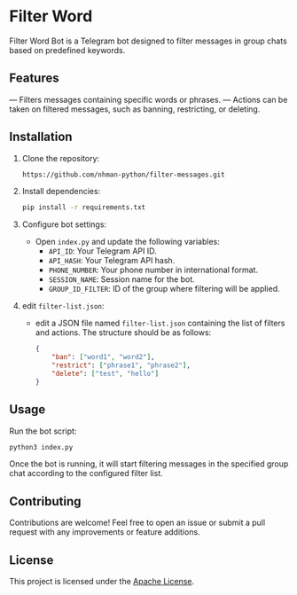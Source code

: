 # Filter Word

Filter Word Bot is a Telegram bot designed to filter messages in group chats based on predefined keywords.

## Features

— Filters messages containing specific words or phrases.
— Actions can be taken on filtered messages, such as banning, restricting, or deleting.

## Installation

1. Clone the repository:

   ```bash
   https://github.com/nhman-python/filter-messages.git
   ```

2. Install dependencies:

   ```bash
   pip install -r requirements.txt
   ```

3. Configure bot settings:

   - Open `index.py` and update the following variables:
     - `API_ID`: Your Telegram API ID.
     - `API_HASH`: Your Telegram API hash.
     - `PHONE_NUMBER`: Your phone number in international format.
     - `SESSION_NAME`: Session name for the bot.
     - `GROUP_ID_FILTER`: ID of the group where filtering will be applied.

4. edit `filter-list.json`:

   - edit a JSON file named `filter-list.json` containing the list of filters and actions. The structure should be as follows:

     ```json
     {
         "ban": ["word1", "word2"],
         "restrict": ["phrase1", "phrase2"],
         "delete": ["test", "hello"]
     }
     ```


## Usage

Run the bot script:

```bash
python3 index.py
```

Once the bot is running, it will start filtering messages in the specified group chat according to the configured filter list.

## Contributing

Contributions are welcome! Feel free to open an issue or submit a pull request with any improvements or feature additions.

## License

This project is licensed under the [Apache License](https://github.com/nhman-python/filter-messages/blob/main/LICENSE).
